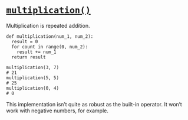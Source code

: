 # [`multiplication()`](https://www.codecademy.com/courses/learn-recursion-python/lessons/iteration-recursion-python/exercises/iteration-recursion-python-multiplication)
Multiplication is repeated addition.
```
def multiplication(num_1, num_2):
  result = 0
  for count in range(0, num_2):
    result += num_1
  return result
 
multiplication(3, 7)
# 21
multiplication(5, 5)
# 25
multiplication(0, 4)
# 0
```
This implementation isn’t quite as robust as the built-in operator. It won’t work with negative numbers, for example.
